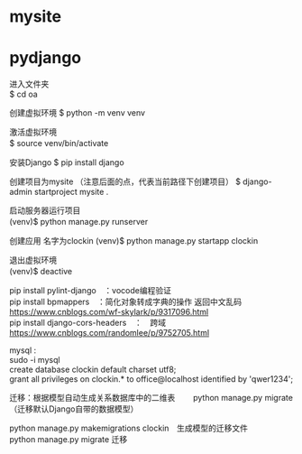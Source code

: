 # mysite

# pydjango

进入文件夹  
$ cd oa 

创建虚拟环境
$ python -m venv venv

激活虚拟环境  
$ source venv/bin/activate　　

安装Django
$ pip install django

创建项目为mysite （注意后面的点，代表当前路径下创建项目）
$ django-admin startproject mysite .

启动服务器运行项目  
(venv)$ python manage.py runserver　　

创建应用 名字为clockin
(venv)$ python manage.py startapp clockin

退出虚拟环境  
(venv)$ deactive　　

 


pip install pylint-django　：vocode编程验证  
pip install bpmappers　：简化对象转成字典的操作 返回中文乱码 https://www.cnblogs.com/wf-skylark/p/9317096.html  
pip install django-cors-headers　：　跨域　https://www.cnblogs.com/randomlee/p/9752705.html



mysql :  
    sudo -i 
    mysql  
    create database clockin default charset utf8;  
    grant all privileges on clockin.* to office@localhost identified by 'qwer1234';  

迁移：根据模型自动生成关系数据库中的二维表　　
python manage.py migrate　（迁移默认Django自带的数据模型）  

python manage.py makemigrations clockin　生成模型的迁移文件  
python manage.py migrate 迁移  